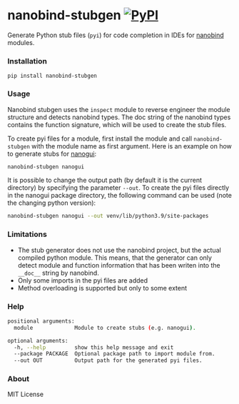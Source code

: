 # nanobind-stubgen [![PyPI](https://img.shields.io/pypi/v/nanobind-stubgen)](https://pypi.org/project/nanobind-stubgen/)

Generate Python stub files (`pyi`) for code completion in IDEs for [nanobind](https://github.com/wjakob/nanobind) modules.

### Installation

```
pip install nanobind-stubgen
```

### Usage

Nanobind stubgen uses the `inspect` module to reverse engineer the module structure and detects nanobind types. The doc
string of the nanobind types contains the function signature, which will be used to create the stub files.

To create pyi files for a module, first install the module and call `nanobind-stubgen` with the module name as first argument. 
Here is an example on how to generate stubs for [nanogui](https://github.com/mitsuba-renderer/nanogui):

```bash
nanobind-stubgen nanogui
```

It is possible to change the output path (by default it is the current directory) by specifying the parameter `--out`. To
create the pyi files directly in the nanogui package directory, the following command can be used (note the
changing python version):

```bash
nanobind-stubgen nanogui --out venv/lib/python3.9/site-packages
```

### Limitations
- The stub generator does not use the nanobind project, but the actual compiled python module. This means, that the generator can only detect module and function information that has been writen into the `__doc__` string by nanobind.
- Only some imports in the pyi files are added
- Method overloading is supported but only to some extent
 
### Help

```bash
positional arguments:
  module             Module to create stubs (e.g. nanogui).

optional arguments:
  -h, --help         show this help message and exit
  --package PACKAGE  Optional package path to import module from.
  --out OUT          Output path for the generated pyi files.
```

### About
MIT License